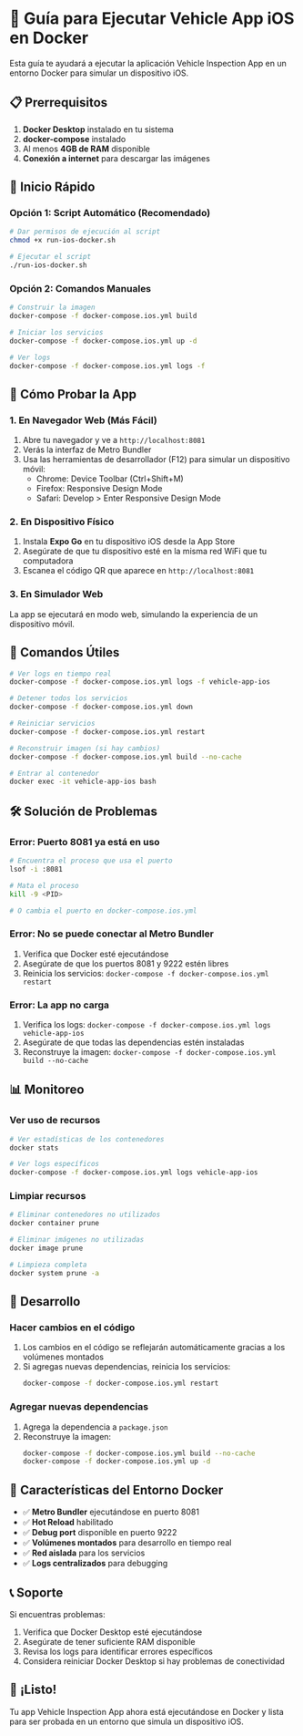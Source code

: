 # 🐳 Guía para Ejecutar Vehicle App iOS en Docker

Esta guía te ayudará a ejecutar la aplicación Vehicle Inspection App en un entorno Docker para simular un dispositivo iOS.

## 📋 Prerrequisitos

1. **Docker Desktop** instalado en tu sistema
2. **docker-compose** instalado
3. Al menos **4GB de RAM** disponible
4. **Conexión a internet** para descargar las imágenes

## 🚀 Inicio Rápido

### Opción 1: Script Automático (Recomendado)

```bash
# Dar permisos de ejecución al script
chmod +x run-ios-docker.sh

# Ejecutar el script
./run-ios-docker.sh
```

### Opción 2: Comandos Manuales

```bash
# Construir la imagen
docker-compose -f docker-compose.ios.yml build

# Iniciar los servicios
docker-compose -f docker-compose.ios.yml up -d

# Ver logs
docker-compose -f docker-compose.ios.yml logs -f
```

## 📱 Cómo Probar la App

### 1. En Navegador Web (Más Fácil)

1. Abre tu navegador y ve a `http://localhost:8081`
2. Verás la interfaz de Metro Bundler
3. Usa las herramientas de desarrollador (F12) para simular un dispositivo móvil:
   - Chrome: Device Toolbar (Ctrl+Shift+M)
   - Firefox: Responsive Design Mode
   - Safari: Develop > Enter Responsive Design Mode

### 2. En Dispositivo Físico

1. Instala **Expo Go** en tu dispositivo iOS desde la App Store
2. Asegúrate de que tu dispositivo esté en la misma red WiFi que tu computadora
3. Escanea el código QR que aparece en `http://localhost:8081`

### 3. En Simulador Web

La app se ejecutará en modo web, simulando la experiencia de un dispositivo móvil.

## 🔧 Comandos Útiles

```bash
# Ver logs en tiempo real
docker-compose -f docker-compose.ios.yml logs -f vehicle-app-ios

# Detener todos los servicios
docker-compose -f docker-compose.ios.yml down

# Reiniciar servicios
docker-compose -f docker-compose.ios.yml restart

# Reconstruir imagen (si hay cambios)
docker-compose -f docker-compose.ios.yml build --no-cache

# Entrar al contenedor
docker exec -it vehicle-app-ios bash
```

## 🛠️ Solución de Problemas

### Error: Puerto 8081 ya está en uso
```bash
# Encuentra el proceso que usa el puerto
lsof -i :8081

# Mata el proceso
kill -9 <PID>

# O cambia el puerto en docker-compose.ios.yml
```

### Error: No se puede conectar al Metro Bundler
1. Verifica que Docker esté ejecutándose
2. Asegúrate de que los puertos 8081 y 9222 estén libres
3. Reinicia los servicios: `docker-compose -f docker-compose.ios.yml restart`

### Error: La app no carga
1. Verifica los logs: `docker-compose -f docker-compose.ios.yml logs vehicle-app-ios`
2. Asegúrate de que todas las dependencias estén instaladas
3. Reconstruye la imagen: `docker-compose -f docker-compose.ios.yml build --no-cache`

## 📊 Monitoreo

### Ver uso de recursos
```bash
# Ver estadísticas de los contenedores
docker stats

# Ver logs específicos
docker-compose -f docker-compose.ios.yml logs vehicle-app-ios
```

### Limpiar recursos
```bash
# Eliminar contenedores no utilizados
docker container prune

# Eliminar imágenes no utilizadas
docker image prune

# Limpieza completa
docker system prune -a
```

## 🔄 Desarrollo

### Hacer cambios en el código
1. Los cambios en el código se reflejarán automáticamente gracias a los volúmenes montados
2. Si agregas nuevas dependencias, reinicia los servicios:
   ```bash
   docker-compose -f docker-compose.ios.yml restart
   ```

### Agregar nuevas dependencias
1. Agrega la dependencia a `package.json`
2. Reconstruye la imagen:
   ```bash
   docker-compose -f docker-compose.ios.yml build --no-cache
   docker-compose -f docker-compose.ios.yml up -d
   ```

## 🎯 Características del Entorno Docker

- ✅ **Metro Bundler** ejecutándose en puerto 8081
- ✅ **Hot Reload** habilitado
- ✅ **Debug port** disponible en puerto 9222
- ✅ **Volúmenes montados** para desarrollo en tiempo real
- ✅ **Red aislada** para los servicios
- ✅ **Logs centralizados** para debugging

## 📞 Soporte

Si encuentras problemas:

1. Verifica que Docker Desktop esté ejecutándose
2. Asegúrate de tener suficiente RAM disponible
3. Revisa los logs para identificar errores específicos
4. Considera reiniciar Docker Desktop si hay problemas de conectividad

## 🎉 ¡Listo!

Tu app Vehicle Inspection App ahora está ejecutándose en Docker y lista para ser probada en un entorno que simula un dispositivo iOS. 